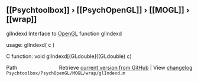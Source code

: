 ## [[Psychtoolbox]] &#8250; [[PsychOpenGL]] &#8250; [[MOGL]] &#8250; [[wrap]]

glIndexd  Interface to [OpenGL](OpenGL) function glIndexd  
  
usage:  glIndexd( c )  
  
C function:  void glIndexd[(GLdouble]((GLdouble) c)  




<div class="code_header" style="text-align:right;">
  <span style="float:left;">Path&nbsp;&nbsp;</span> <span class="counter">Retrieve <a href=
  "https://raw.github.com/Psychtoolbox-3/Psychtoolbox-3/beta/Psychtoolbox/PsychOpenGL/MOGL/wrap/glIndexd.m">current version from GitHub</a> | View <a href=
  "https://github.com/Psychtoolbox-3/Psychtoolbox-3/commits/beta/Psychtoolbox/PsychOpenGL/MOGL/wrap/glIndexd.m">changelog</a></span>
</div>
<div class="code">
  <code>Psychtoolbox/PsychOpenGL/MOGL/wrap/glIndexd.m</code>
</div>


